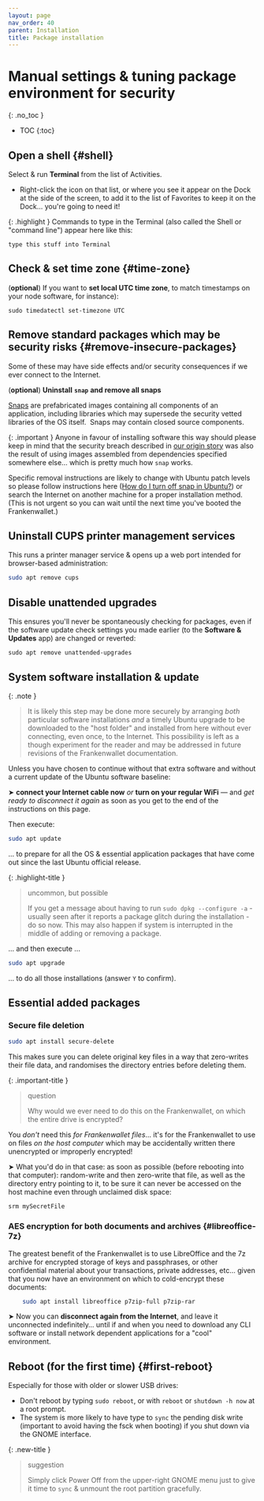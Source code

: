 ```yaml
---
layout: page
nav_order: 40
parent: Installation
title: Package installation
---
```

# Manual settings & tuning package environment for security
{: .no_toc }
- TOC
{:toc}

## Open a shell {#shell}

Select & run **Terminal** from the list of Activities.

- Right-click the icon on that list, or where you see it appear on the Dock at the side of the screen, to add it to the list of Favorites to keep it on the Dock... you're going to need it!

{: .highlight }
Commands to type in the Terminal (also called the Shell or "command line") appear here like this:
```text
type this stuff into Terminal
```

## Check & set time zone {#time-zone}

(**optional**) If you want to **set local UTC time zone**, to match timestamps on your node software, for instance):

``` plaintext
sudo timedatectl set-timezone UTC
```

## Remove standard packages which may be security risks {#remove-insecure-packages}

Some of these may have side effects and/or security consequences if we ever connect to the Internet.

(**optional**) **Uninstall** **`snap`** **and remove all snaps**

[Snaps](https://snapcraft.io/) are prefabricated images containing all components of an application, including libraries which may supersede the security vetted libraries of the OS itself.  Snaps may contain closed source components.

{: .important }
Anyone in favour of installing software this way should please keep in mind that the security breach described in [our origin story](/frankenwallet/intro/history) was also the result of using images assembled from dependencies specified somewhere else... which is pretty much how `snap` works.

Specific removal instructions are likely to change with Ubuntu patch levels so please follow instructions here ([How do I turn off snap in Ubuntu?](https://linuxhint.com/turn-off-snap-ubuntu/)) or search the Internet on another machine for a proper installation method.  (This is not urgent so you can wait until the next time you've booted the Frankenwallet.)

## Uninstall CUPS printer management services

This runs a printer manager service & opens up a web port intended for browser-based administration:

```bash
sudo apt remove cups
```

## Disable unattended upgrades

This ensures you'll never be spontaneously checking for packages, even if the software update check settings you made earlier (to the **Software & Updates** app) are changed or reverted:

    sudo apt remove unattended-upgrades

## System software installation & update

{: .note }
> It is likely this step may be done more securely by arranging _both_ particular software installations _and_ a timely Ubuntu upgrade to be downloaded to the "host folder" and installed from here without ever connecting, even once, to the Internet.  This possibility is left as a though experiment for the reader and may be addressed in future revisions of the Frankenwallet documentation.

Unless you have chosen to continue without that extra software and without a current update of the Ubuntu software baseline: 

➤ **connect your Internet cable now** *or* **turn on your regular WiFi** — and *get ready to disconnect it again* as soon as you get to the end of the instructions on this page.

Then execute:

```bash
sudo apt update
```
... to prepare for all the OS & essential application packages that have come out since the last Ubuntu official release.

{: .highlight-title }
> uncommon, but possible
> 
> If you get a message about having to run `sudo dpkg --configure -a` - usually seen after it reports a package glitch during the installation - do so now.  This may also happen if system is interrupted in the middle of adding or removing a package.

... and then execute ...

```bash
sudo apt upgrade
```

... to do all those installations (answer `Y` to confirm).

## Essential added packages

### Secure file deletion

```bash
sudo apt install secure-delete
```
This makes sure you can delete original key files in a way that zero-writes their file data, and randomises the directory entries before deleting them.

{: .important-title }
> question
>
> Why would we ever need to do this on the Frankenwallet, on which the entire drive is encrypted?

You _don't_ need this _for Frankenwallet files_... it's for the Frankenwallet to use on files *on the host computer* which may be accidentally written there unencrypted or improperly encrypted!

➤ What you'd do in that case: as soon as possible (before rebooting into that computer): random-write and then zero-write that file, as well as the directory entry pointing to it, to be sure it can never be accessed on the host machine even through unclaimed disk space:

```
srm mySecretFile
```

### AES encryption for both documents and archives {#libreoffice-7z}

The greatest benefit of the Frankenwallet is to use LibreOffice and the 7z archive for encrypted storage of keys and passphrases, or other confidential material about your transactions, private addresses, etc... given that you now have an environment on which to cold-encrypt these documents:

```bash
    sudo apt install libreoffice p7zip-full p7zip-rar
```

➤ Now you can ****disconnect again from the Internet****, and leave it unconnected indefinitely… until if and when you need to download any CLI software or install network dependent applications for a "cool" environment.

## Reboot (for the first time) {#first-reboot}

Especially for those with older or slower USB drives:
- Don't reboot by typing `sudo reboot`, or with `reboot` or `shutdown -h now` at a root prompt.
- The system is more likely to have type to `sync` the pending disk write (important to avoid having the fsck when booting) if you shut down via the GNOME interface.

{: .new-title }
> suggestion
>
> Simply click Power Off from the upper-right GNOME menu just to give it time to `sync` & unmount the root partition gracefully.
